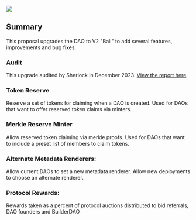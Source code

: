 ![](https://i.imgur.com/HrQKZMG.png)

## Summary

This proposal upgrades the DAO to V2 "Bali" to add several features, improvements and bug fixes.

### Audit

This upgrade audited by Sherlock in December 2023. [View the report here](https://audits.sherlock.xyz/contests/111)

### Token Reserve

Reserve a set of tokens for claiming when a DAO is created. Used for DAOs that want to offer reserved token claims via minters.

### Merkle Reserve Minter

Allow reserved token claiming via merkle proofs. Used for DAOs that want to include a preset list of members to claim tokens.

### Alternate Metadata Renderers:

Allow current DAOs to set a new metadata renderer. Allow new deployments to choose an alternate renderer.

### Protocol Rewards:

Rewards taken as a percent of protocol auctions distributed to bid referrals, DAO founders and BuilderDAO
